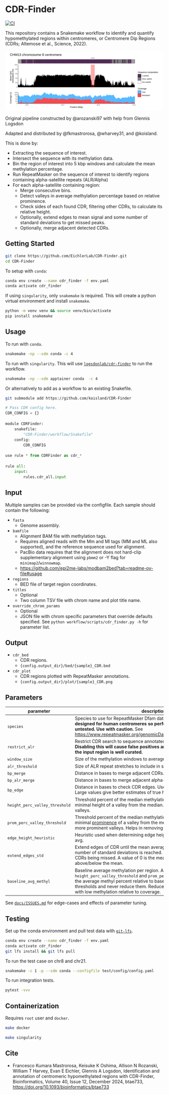 # CDR-Finder
[![CI](https://github.com/koisland/CDR-Finder/actions/workflows/main.yaml/badge.svg)](https://github.com/koisland/CDR-Finder/actions/workflows/main.yaml)

This repository contains a Snakemake workflow to identify and quantify hypomethylated regions within centromeres, or Centromere Dip Regions (CDRs; Altemose et al., Science, 2022).

![](docs/chr8.png)

Original pipeline constructed by @arozanski97 with help from Glennis Logsdon

Adapted and distributed by @fkmastrorosa, @wharvey31, and @koisland.

This is done by:
- Extracting the sequence of interest.
- Intersect the sequence with its methylation data.
- Bin the region of interest into 5 kbp windows and calculate the mean methylation percentage.
- Run RepeatMasker on the sequence of interest to identify regions containing alpha-satellite repeats (ALR/Alpha)
- For each alpha-satellite containing region:
    * Merge consecutive bins.
    * Detect valleys in average methylation percentage based on relative prominence.
    * Check sides of each found CDR, filtering other CDRs, to calculate its relative height.
    * Optionally, extend edges to mean signal and some number of standard deviations to get missed peaks.
    * Optionally, merge adjacent detected CDRs.


## Getting Started
```bash
git clone https://github.com/EichlerLab/CDR-Finder.git
cd CDR-Finder
```

To setup with `conda`:
```bash
conda env create --name cdr_finder -f env.yaml
conda activate cdr_finder
```

If using `singularity`, only `snakemake` is required. This will create a python virtual environment and install `snakemake`.
```bash
python -m venv venv && source venv/bin/activate
pip install snakemake
```

## Usage
To run with `conda`.
```bash
snakemake -np --sdm conda -c 4
```

To run with `singularity`. This will use [`logsdonlab/cdr-finder`](https://hub.docker.com/r/logsdonlab/cdr-finder) to run the workflow.
```bash
snakemake -np --sdm apptainer conda  -c 4
```

Or alternatively to add as a workflow to an existing Snakefile.
```bash
git submodule add https://github.com/koisland/CDR-Finder
```

```python
# Pass CDR config here.
CDR_CONFIG = {}

module CDRFinder:
    snakefile:
        "CDR-Finder/workflow/Snakefile"
    config:
        CDR_CONFIG

use rule * from CDRFinder as cdr_*

rule all:
    input:
        rules.cdr_all.input
```

## Input
Multiple samples can be provided via the configfile. Each sample should contain the following:
- `fasta`
    * Genome assembly.
- `bamfile`
    * Alignment BAM file with methylation tags.
    * Requires aligned reads with the Mm and Ml tags (MM and ML also supported), and the reference sequence used for alignment.
    * PacBio data requires that the alignment does not hard-clip supplementary alignment using `pbmm2` or -Y flag for `minimap2`/`winnowmap`.
    * https://github.com/epi2me-labs/modbam2bed?tab=readme-ov-file#usage
- `regions`
    * BED file of target region coordinates.
- `titles`
    * Optional
    * Two column TSV file with chrom name and plot title name.
- `override_chrom_params`
    * Optional
    * JSON file with chrom specific parameters that override defaults specified. See `python workflow/scripts/cdr_finder.py -h` for parameter list.


## Output
- `cdr_bed`
    * CDR regions.
    * `{config.output_dir}/bed/{sample}_CDR.bed`
- `cdr_plot`
    * CDR regions plotted with RepeatMasker annotations.
    * `{config.output_dir}/plot/{sample}_CDR.png`

## Parameters
|parameter|description|default|
|-|-|-|
|`species`|Species to use for RepeatMasker Dfam database. **CDR-Finder was designed for human centromeres so performance in other species is untested. Use with caution.** See https://www.repeatmasker.org/genomicDatasets/RMGenomicDatasets.html.|human|
|`restrict_alr`|Restrict CDR search to sequence annotated as `ALR/Alpha` by RepeatMasker. **Disabling this will cause false positives and should only be set to `false` if the input region is well curated.**|true|
|`window_size`|Size of the methylation windows to average over.|5000|
|`alr_threshold`|Size of ALR repeat stretches to include in search of CDR.|100,000|
|`bp_merge`|Distance in bases to merge adjacent CDRs. Can be omitted.|1|
|`bp_alr_merge`|Distance in bases to merge adjacent alpha-satellite regions.|1,000|
|`bp_edge`|Distance in bases to check CDR edges. Used to determine height of dip. Large values give better estimates of true height.|500,000|
|`height_perc_valley_threshold`|Threshold percent of the median methylation percentage needed as the minimal height of a valley from the median. Larger values filter for deeper valleys.|0.34|
|`prom_perc_valley_threshold`|Threshold percent of the median methylation percentage needed as the minimal [prominence](https://en.wikipedia.org/wiki/Topographic_prominence) of a valley from the median. Larger values filter for more prominent valleys. Helps in removing low-confidence CDRs.|0.3|
|`edge_height_heuristic`|Heuristic used when determining edge height of CDR. Either min, max, or avg.|min|
|`extend_edges_std`|Extend edges of CDR until the mean average methylation signal and some number of standard deviations is reached. May fix smaller, less prominent CDRs being missed. A value of 0 is the mean while +1/-1 is one stdev above/below the mean.|-1|
|`baseline_avg_methyl`|Baseline average methylation per region. Adjusts `height_perc_valley_threshold` and `prom_perc_valley_threshold` based on the average methyl percent relative to baseline. Will only increase thresholds and never reduce them. Reduces false positives in centromeres with low methylation relative to coverage.|0.4|

See [`docs/ISSUES.md`](docs/ISSUES.md) for edge-cases and effects of parameter tuning.

## Testing
Set up the conda environment and pull test data with [`git-lfs`](https://git-lfs.com/).
```bash
conda env create --name cdr_finder -f env.yaml
conda activate cdr_finder
git lfs install && git lfs pull
```

To run the test case on chr8 and chr21.
```bash
snakemake -c 1 -p --sdm conda --configfile test/config/config.yaml
```

To run integration tests.
```bash
pytest -vvv
```

## Containerization
Requires `root` user and `docker`.
```bash
make docker
```

```bash
make singularity
```

## Cite
* Francesco Kumara Mastrorosa, Keisuke K Oshima, Allison N Rozanski, William T Harvey, Evan E Eichler, Glennis A Logsdon, Identification and annotation of centromeric hypomethylated regions with CDR-Finder, Bioinformatics, Volume 40, Issue 12, December 2024, btae733, https://doi.org/10.1093/bioinformatics/btae733
